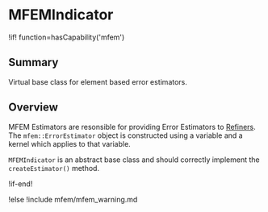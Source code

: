 # MFEMIndicator

!if! function=hasCapability('mfem')

## Summary

Virtual base class for element based error estimators.

## Overview

MFEM Estimators are resonsible for providing Error Estimators to [Refiners](source/mfem/refiners/MFEMRefinementMarker.md). 
The `mfem::ErrorEstimator` object is constructed using a variable and a kernel which applies to that variable.


`MFEMIndicator` is an abstract base class and should correctly implement
the `createEstimator()` method.

!if-end!

!else
!include mfem/mfem_warning.md
